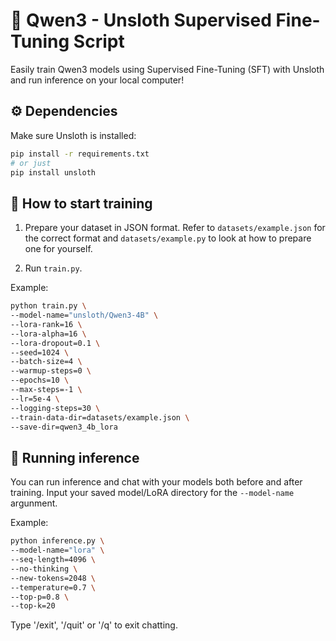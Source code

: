 # 🦥 Qwen3 - Unsloth Supervised Fine-Tuning Script

Easily train Qwen3 models using Supervised Fine-Tuning (SFT) with Unsloth and run inference on your local computer!

## ⚙️ Dependencies

Make sure Unsloth is installed:
```bash
pip install -r requirements.txt
# or just
pip install unsloth
```
## 🔧 How to start training

1. Prepare your dataset in JSON format. Refer to `datasets/example.json` for the correct format and `datasets/example.py` to look at how to prepare one for yourself.

2. Run `train.py`.

Example:
```bash
python train.py \
--model-name="unsloth/Qwen3-4B" \
--lora-rank=16 \
--lora-alpha=16 \
--lora-dropout=0.1 \
--seed=1024 \
--batch-size=4 \
--warmup-steps=0 \
--epochs=10 \
--max-steps=-1 \
--lr=5e-4 \
--logging-steps=30 \
--train-data-dir=datasets/example.json \
--save-dir=qwen3_4b_lora
```

## 🚀 Running inference

You can run inference and chat with your models both before and after training. Input your saved model/LoRA directory for the `--model-name` argunment.

Example:
```bash
python inference.py \
--model-name="lora" \
--seq-length=4096 \
--no-thinking \
--new-tokens=2048 \
--temperature=0.7 \
--top-p=0.8 \
--top-k=20
```

Type '/exit', '/quit' or '/q' to exit chatting.
